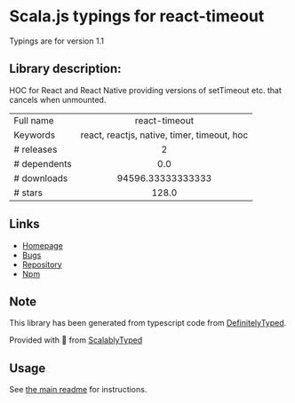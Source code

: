 
# Scala.js typings for react-timeout

Typings are for version 1.1

## Library description:
HOC for React and React Native providing versions of setTimeout etc. that cancels when unmounted.

|                    |                 |
| ------------------ | :-------------: |
| Full name          | react-timeout |
| Keywords           | react, reactjs, native, timer, timeout, hoc |
| # releases         | 2 |
| # dependents       | 0.0 |
| # downloads        | 94596.33333333333 |
| # stars            | 128.0 |

## Links
- [Homepage](https://github.com/plougsgaard/react-timeout)
- [Bugs](https://github.com/plougsgaard/react-timeout/issues)
- [Repository](https://github.com/plougsgaard/react-timeout)
- [Npm](https://www.npmjs.com/package/react-timeout)
    


## Note
This library has been generated from typescript code from [DefinitelyTyped](https://definitelytyped.org).

Provided with :purple_heart: from [ScalablyTyped](https://github.com/oyvindberg/ScalablyTyped)

## Usage
See [the main readme](../../readme.md) for instructions.


